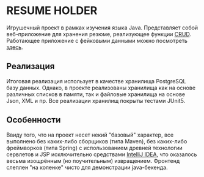 # RESUME HOLDER
Игрушечный проект в рамках изучения языка Java. Представляет собой веб-приложение для хранения резюме, реализующее функции [CRUD](https://ru.wikipedia.org/wiki/CRUD). Работающее приложение с фейковыми данными можно посмотреть [здесь](https://tuuka-cv-demo.appspot.com).

## Реализация
Итоговая реализация использует в качестве хранилища PostgreSQL базу данных. Однако, в проекте реализованы хранилища как на основе различных списков в памяти, так и файловые хранилища на основе Json, XML и пр. Все реализации хранилищ покрыты тестами JUnit5. 

## Особенности
Ввиду того, что на проект несет некий "базовый" характер, все выполнено без каких-либо сборщиков (типа Maven), без каких-либо фреймворков (типа Spring) с использованием древней технологии сервлетов и JSP исключительно средствами [IntelliJ IDEA](https://www.jetbrains.com/ru-ru/idea/), что оказалось весьма изощрённым (но поучительным) извращением.
Фронтенд слеплен "на коленке" чисто для демонстрации java-бекенда.
